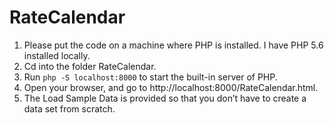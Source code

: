 # RateCalendar

1. Please put the code on a machine where PHP is installed. I have PHP 5.6 installed locally.
2. Cd into the folder RateCalendar.
3. Run `php -S localhost:8000` to start the built-in server of PHP.
4. Open your browser, and go to http://localhost:8000/RateCalendar.html.
5. The Load Sample Data is provided so that you don’t have to create a data set from scratch.
